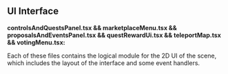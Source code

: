 ## UI Interface

**controlsAndQuestsPanel.tsx && marketplaceMenu.tsx && proposalsAndEventsPanel.tsx && questRewardUi.tsx && teleportMap.tsx && votingMenu.tsx:**

Each of these files contains the logical module for the 2D UI of the scene, which includes the layout of the interface and some event handlers.
